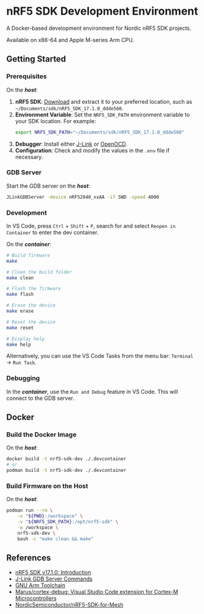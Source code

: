 # nRF5 SDK Development Environment

A Docker-based development environment for Nordic nRF5 SDK projects.

Available on x86-64 and Apple M-series Arm CPU.

## Getting Started

### Prerequisites

On the ***host***:

1. **nRF5 SDK**: [Download](https://www.nordicsemi.com/Products/Development-software/nRF5-SDK/Download#infotabs) and extract it to your preferred location, such as `~/Documents/sdk/nRF5_SDK_17.1.0_ddde560`.
2. **Environment Variable**: Set the `NRF5_SDK_PATH` environment variable to your SDK location. For example:
   ```bash
   export NRF5_SDK_PATH="~/Documents/sdk/nRF5_SDK_17.1.0_ddde560"
   ```
3. **Debugger**: Install either [J-Link](https://www.segger.com/downloads/jlink/) or [OpenOCD](https://openocd.org/).
4. **Configuration**: Check and modify the values in the `.env` file if necessary.

### GDB Server

Start the GDB server on the ***host***:

```bash
JLinkGDBServer -device nRF52840_xxAA -if SWD -speed 4000
```

### Development

In VS Code, press `Ctrl` + `Shift` + `P`, search for and select `Reopen in Container` to enter the dev container.

On the ***container***:

```bash
# Build firmware
make

# Clean the build folder
make clean

# Flash the firmware
make flash

# Erase the device
make erase

# Reset the device
make reset

# Display help
make help
```

Alternatively, you can use the VS Code Tasks from the menu bar: `Terminal` → `Run Task`.

### Debugging

In the ***container***, use the `Run and Debug` feature in VS Code. This will connect to the GDB server.

## Docker

### Build the Docker Image

On the ***host***:

```bash
docker build -t nrf5-sdk-dev ./.devcontainer
# or
podman build -t nrf5-sdk-dev ./.devcontainer
```

### Build Firmware on the Host

On the ***host***:

```bash
podman run --rm \
    -v "${PWD}:/workspace" \
    -v "${NRF5_SDK_PATH}:/opt/nrf5-sdk" \
    -w /workspace \
    nrf5-sdk-dev \
    bash -c "make clean && make"
```

## References

- [nRF5 SDK v17.1.0: Introduction](https://docs.nordicsemi.com/bundle/sdk_nrf5_v17.1.0/page/index.html)
- [J-Link GDB Server Commands](https://kb.segger.com/J-Link_GDB_Server#Supported_remote_(monitor)_commands)
- [GNU Arm Toolchain](https://developer.arm.com/downloads/-/gnu-rm)
- [Marus/cortex-debug: Visual Studio Code extension for Cortex-M Microcontrollers](https://github.com/Marus/cortex-debug)
- [NordicSemiconductor/nRF5-SDK-for-Mesh](https://github.com/NordicSemiconductor/nRF5-SDK-for-Mesh)
